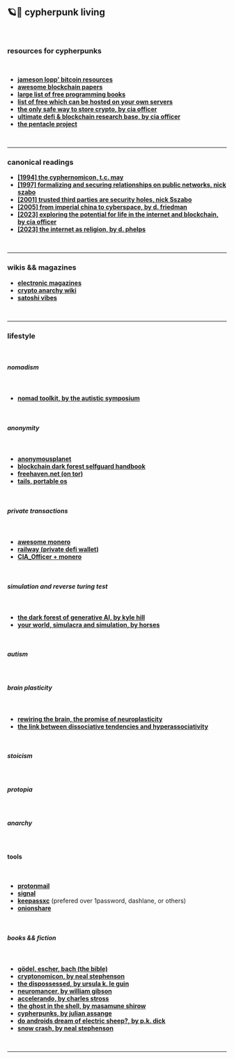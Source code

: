 ## 🪐🏴 cypherpunk living 


<br>

### resources for cypherpunks 

<br>


- **[jameson lopp' bitcoin resources](https://www.lopp.net/bitcoin-information.html)**
- **[awesome blockchain papers](https://github.com/decrypto-org/blockchain-papers)**
- **[large list of free programming books](https://github.com/EbookFoundation/free-programming-books/tree/main)**
- **[list of free which can be hosted on your own servers](https://github.com/awesome-selfhosted/awesome-selfhosted)**
- **[the only safe way to store crypto, by cia officer](https://officercia.mirror.xyz/NS2iRVe70aFRzCed2oX24ZoTIGMLnaHAg9UGT06cyOI)**
- **[ultimate defi & blockchain research base, by cia officer](https://github.com/OffcierCia/ultimate-defi-research-base?tab=readme-ov-file)**
- **[the pentacle project](https://pentacle.xyz/)**


<br>

----

### canonical readings 



* **[[1994] the cyphernomicon, t.c. may](https://nakamotoinstitute.org/static/docs/cyphernomicon.txt)**
* **[[1997] formalizing and securing relationships on public networks, nick szabo](https://nakamotoinstitute.org/formalizing-securing-relationships/)**
* **[[2001] trusted third parties are security holes, nick Sszabo](https://nakamotoinstitute.org/trusted-third-parties/)**
* **[[2005] from imperial china to cyberspace, by d. friedman](http://www.daviddfriedman.com/Academic/Course_Pages/analytical_methods_08/china_to_cyberspace.htm)**
* **[[2023] exploring the potential for life in the internet and blockchain, by cia officer](https://officercia.mirror.xyz/hsKGwmqe2-B5xR1V-qydYwgLwGLuMliUsudxQ6yXiiE)**
* **[[2023] the internet as religion, by d. phelps](https://davidphelps.substack.com/p/the-internet-as-religion)**

<br>

---

### wikis && magazines


* **[electronic magazines](http://www.textfiles.com/magazines/)**
* **[crypto anarchy wiki](https://cryptoanarchy.wiki/)**
* **[satoshi vibes](https://www.satoshivibes.com/)**


<br>

----

### lifestyle

<br>


##### nomadism

<br>

* **[nomad toolkit, by the autistic symposium](https://github.com/autistic-symposium/nomad-toolkit)**

<br>

##### anonymity

<br>

* **[anonymousplanet](https://anonymousplanet.org/)**
* **[blockchain dark forest selfguard handbook](https://github.com/slowmist/Blockchain-dark-forest-selfguard-handbook)**
* **[freehaven.net (on tor)](http://7fa6xlti5joarlmkuhjaifa47ukgcwz6tfndgax45ocyn4rixm632jid.onion/index.html)**
* **[tails, portable os](https://tails.net/index.en.html)**

<br>

##### private transactions

<br>

* **[awesome monero](https://github.com/PrivOci/awesome-monero)**
* **[railway (private defi wallet)](https://www.railway.xyz/)**
* **[CIA_Officer + monero](https://telegra.ph/CIA-Officer--Monero-05-08)**

<br>

##### simulation and reverse turing test

<br>

* **[the dark forest of generative AI, by kyle hill](https://www.youtube.com/watch?v=JrcbH0ge2WE)**
* **[your world, simulacra and simulation, by horses](https://www.youtube.com/watch?v=ZOkRF3Xp_4E)**

<br>


##### autism

<br>

##### brain plasticity 

<br>

* **[rewiring the brain, the promise of neuroplasticity](https://www.youtube.com/watch?v=RDVgfFzZVsA)**
* **[the link between dissociative tendencies and hyperassociativity](https://www.sciencedirect.com/science/article/pii/S0005791621000306)**

<br>

##### stoicism

<br>

##### protopia 

<br>

##### anarchy 

<br>

#### tools

<br>

* **[protonmail](https://proton.me/mail)**
* **[signal](https://signal.org/)**
* **[keepassxc](https://keepassxc.org/)** (prefered over 1password, dashlane, or others) 
* **[onionshare](https://onionshare.org/)**

<br>

##### books && fiction

<br>

* **[gödel, escher, bach (the bible)](https://en.wikipedia.org/wiki/G%C3%B6del,_Escher,_Bach)**
* **[cryptonomicon, by neal stephenson](https://en.wikipedia.org/wiki/Cryptonomicon)**
* **[the dispossessed, by ursula k. le guin](https://en.wikipedia.org/wiki/The_Dispossessed)**
* **[neuromancer, by william gibson](https://en.wikipedia.org/wiki/Neuromancer)**
* **[accelerando, by charles stross](https://en.wikipedia.org/wiki/Accelerando)**
* **[the ghost in the shell, by masamune shirow](https://en.wikipedia.org/wiki/Ghost_in_the_Shell_(manga))**
* **[cypherpunks, by julian assange](https://en.wikipedia.org/wiki/Cypherpunks_(book))**
* **[do androids dream of electric sheep?, by p.k. dick](https://en.wikipedia.org/wiki/Do_Androids_Dream_of_Electric_Sheep%3F)**
* **[snow crash, by neal stephenson](https://en.wikipedia.org/wiki/Snow_Crash)**

<br>

---- 
